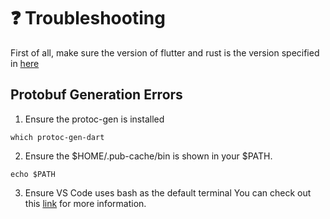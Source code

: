 # ❓ Troubleshooting

First of all, make sure the version of flutter and rust is the version specified in [here](https://appflowy.gitbook.io/docs/essential-documentation/contribute-to-appflowy/software-contributions/environment-setup) 

## Protobuf Generation Errors
1. Ensure the protoc-gen is installed
```shell
which protoc-gen-dart
```
2. Ensure the $HOME/.pub-cache/bin is shown in your $PATH.
```shell
echo $PATH
```

3. Ensure VS Code uses bash as the default terminal
You can check out this [link](https://github.com/AppFlowy-IO/AppFlowy/issues/413) for more information.
